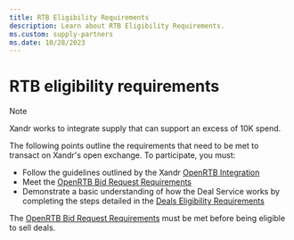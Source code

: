 ```yaml
---
title: RTB Eligibility Requirements
description: Learn about RTB Eligibility Requirements.
ms.custom: supply-partners
ms.date: 10/28/2023
---
```



# RTB eligibility requirements

> [!NOTE]
> Xandr works to integrate supply that can support an excess of 10K spend.
 
The following points outline the requirements that need to be met to transact on Xandr's open exchange. To participate, you must:

- Follow the guidelines outlined by the
  Xandr [OpenRTB Integration](openrtb-specs.md)
- Meet the [OpenRTB Bid Request Requirements](openrtb-bid-request-requirements.md)
- Demonstrate a basic understanding of how the Deal Service works by completing the
  steps detailed in the [Deals Eligibility Requirements](deal-eligibility-requirements.md)

The [OpenRTB Bid Request Requirements](openrtb-bid-request-requirements.md) must be met before being eligible to sell deals.
